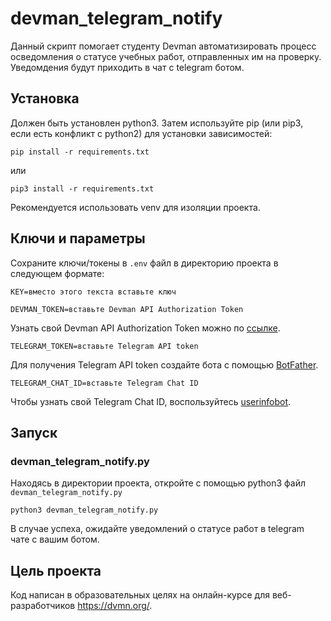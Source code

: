 # devman_telegram_notify

Данный скрипт помогает студенту Devman автоматизировать процесс осведомления о статусе учебных работ, отправленных им на проверку.
Уведомдения будут приходить в чат с telegram ботом.

## Установка

Должен быть установлен python3.
Затем используйте pip (или pip3, если есть конфликт с python2) для установки зависимостей:

```
pip install -r requirements.txt
```

или

```
pip3 install -r requirements.txt
```

Рекомендуется использовать venv для изоляции проекта.


## Ключи и параметры

Сохраните ключи/токены в `.env` файл в директорию проекта в следующем формате:

```
KEY=вместо этого текста вставьте ключ
```

```
DEVMAN_TOKEN=вставьте Devman API Authorization Token
```
Узнать свой Devman API Authorization Token можно по [ссылке](https://dvmn.org/api/docs/).

```
TELEGRAM_TOKEN=вставьте Telegram API token
```
Для получения Telegram API token создайте бота c помощью [BotFather](https://telegram.me/BotFather).

```
TELEGRAM_CHAT_ID=вставьте Telegram Chat ID
```
Чтобы узнать свой Telegram Chat ID, воспользуйтесь [userinfobot](https://telegram.me/userinfobot).


## Запуск


### devman_telegram_notify.py

Находясь в директории проекта, откройте с помощью python3 файл `devman_telegram_notify.py`

```
python3 devman_telegram_notify.py
```

В случае успеха, ожидайте уведомлений о статусе работ в telegram чате с вашим ботом.

## Цель проекта

Код написан в образовательных целях на онлайн-курсе для веб-разработчиков https://dvmn.org/.